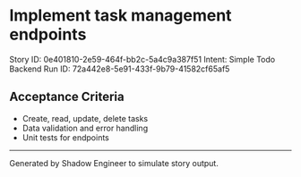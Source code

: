 # Implement task management endpoints

Story ID: 0e401810-2e59-464f-bb2c-5a4c9a387f51
Intent: Simple Todo Backend
Run ID: 72a442e8-5e91-433f-9b79-41582cf65af5

## Acceptance Criteria
- Create, read, update, delete tasks
- Data validation and error handling
- Unit tests for endpoints

---
Generated by Shadow Engineer to simulate story output.
